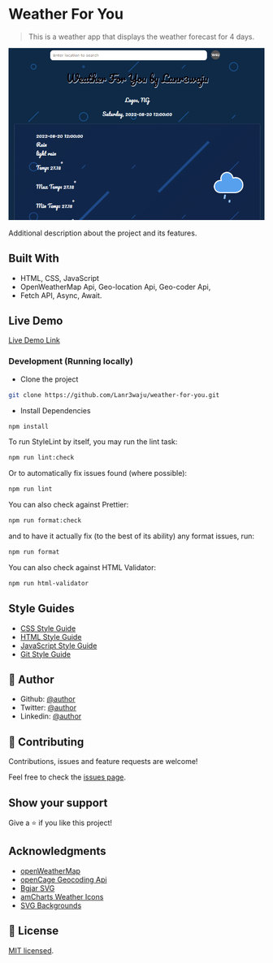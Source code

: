 # Weather For You

> This is a weather app that displays the weather forecast for 4 days.

![screenshot](./img/preview.PNG)

Additional description about the project and its features.

## Built With

- HTML, CSS, JavaScript
- OpenWeatherMap Api, Geo-location Api, Geo-coder Api,
- Fetch API, Async, Await.

## Live Demo

[Live Demo Link](https://weather-4-you.netlify.app/)

### Development (Running locally)

- Clone the project

```bash
git clone https://github.com/Lanr3waju/weather-for-you.git

```

- Install Dependencies

```bash
npm install
```

To run StyleLint by itself, you may run the lint task:

```bash
npm run lint:check
```

Or to automatically fix issues found (where possible):

```bash
npm run lint
```

You can also check against Prettier:

```bash
npm run format:check
```

and to have it actually fix (to the best of its ability) any format issues, run:

```bash
npm run format
```

You can also check against HTML Validator:

```bash
npm run html-validator
```

## Style Guides

- [CSS Style Guide](http://udacity.github.io/frontend-nanodegree-styleguide/css.html)
- [HTML Style Guide](http://udacity.github.io/frontend-nanodegree-styleguide/index.html)
- [JavaScript Style Guide](http://udacity.github.io/frontend-nanodegree-styleguide/javascript.html)
- [Git Style Guide](https://udacity.github.io/git-styleguide/)

## 👤 Author

- Github: [@author](https://github.com/lanr3waju)
- Twitter: [@author](https://twitter.com/abass-wasi)
- Linkedin: [@author](https://www.linkedin.com/in/abass-abdul-wasi-53883422a/)

## 🤝 Contributing

Contributions, issues and feature requests are welcome!

Feel free to check the [issues page](../../issues).

## Show your support

Give a ⭐️ if you like this project!

## Acknowledgments

- [openWeatherMap](https://openweathermap.org/)
- [openCage Geocoding Api](https://opencagedata.com/api)
- [Bgjar SVG](https://bgjar.com/)
- [amCharts Weather Icons](https://www.amcharts.com/)
- [SVG Backgrounds](https://www.svgbackgrounds.com/)

## 📝 License

[MIT licensed](./LICENSE).
